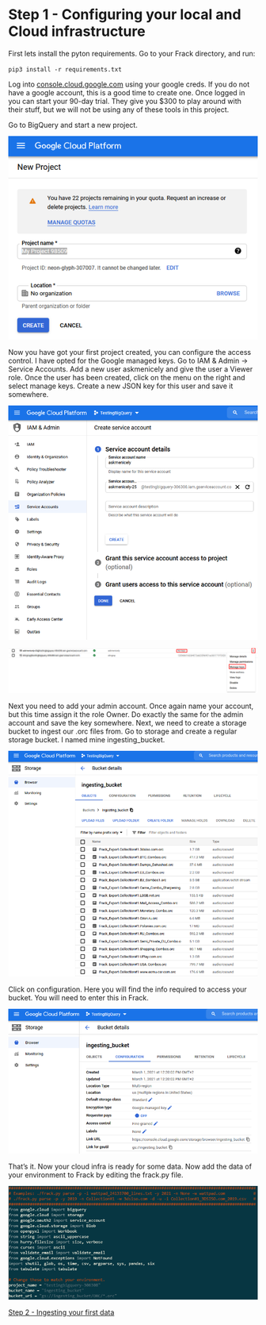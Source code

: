 # Step 1 - Configuring your local and Cloud infrastructure

First lets install the pyton requirements.
Go to your Frack directory, and run:

`pip3 install -r requirements.txt`

Log into [console.cloud.google.com](https://console.cloud.google.com) using your google creds. If you do not have a google account, this is a good time to create one. Once logged in you can start your 90-day trial. They give you $300 to play around with their stuff, but we will not be using any of these tools in this project.

Go to BigQuery and start a new project.

![Image02](Image_002.png)

Now you have got your first project created, you can configure the access control. I have opted for the Google managed keys. Go to IAM & Admin -> Service Accounts. Add a new user askmenicely and give the user a Viewer role. Once the user has been created, click on the menu on the right and select manage keys. Create a new JSON key for this user and save it somewhere.

![Image03](Image_003.png)

![Image04](Image_004.png)

Next you need to add your admin account. Once again name your account, but this time assign it the role Owner. Do exactly the same for the admin account and save the key somewhere.
Next, we need to create a storage bucket to ingest our .orc files from. Go to storage and create a regular storage bucket. I named mine ingesting_bucket.

![Image05](Image_005.png)

Click on configuration. Here you will find the info required to access your bucket. You will need to enter this in Frack.

![Image06](Image_006.png)

That’s it. Now your cloud infra is ready for some data. Now add the data of your environment to Frack by editing the frack.py file.

![Image07](Image_007.png)

[Step 2 - Ingesting your first data](Step2.md)
